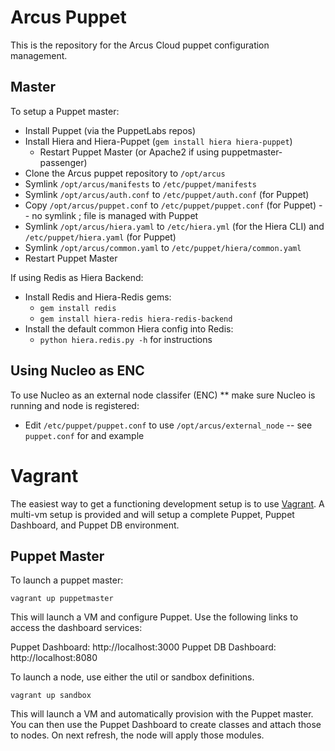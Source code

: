 # Arcus Puppet
This is the repository for the Arcus Cloud puppet configuration management.

## Master
To setup a Puppet master:
  * Install Puppet (via the PuppetLabs repos)
  * Install Hiera and Hiera-Puppet (`gem install hiera hiera-puppet`)
    * Restart Puppet Master (or Apache2 if using puppetmaster-passenger)
  * Clone the Arcus puppet repository to `/opt/arcus`
  * Symlink `/opt/arcus/manifests` to `/etc/puppet/manifests`
  * Symlink `/opt/arcus/auth.conf` to `/etc/puppet/auth.conf` (for Puppet)
  * Copy `/opt/arcus/puppet.conf` to `/etc/puppet/puppet.conf` (for Puppet) -- no symlink ; file is managed with Puppet
  * Symlink `/opt/arcus/hiera.yaml` to `/etc/hiera.yml` (for the Hiera CLI) and `/etc/puppet/hiera.yaml` (for Puppet)
  * Symlink `/opt/arcus/common.yaml` to `/etc/puppet/hiera/common.yaml`
  * Restart Puppet Master

If using Redis as Hiera Backend:
  * Install Redis and Hiera-Redis gems:
    * `gem install redis`
    * `gem install hiera-redis hiera-redis-backend`
  * Install the default common Hiera config into Redis:
    * `python hiera.redis.py -h` for instructions

## Using Nucleo as ENC
To use Nucleo as an external node classifer (ENC) ** make sure Nucleo is running and node is registered:
  * Edit `/etc/puppet/puppet.conf` to use `/opt/arcus/external_node` -- see `puppet.conf` for and example

# Vagrant
The easiest way to get a functioning development setup is to use [Vagrant](http://www.vagrantup.com/).  A multi-vm setup is provided and will setup a complete Puppet, Puppet Dashboard, and Puppet DB environment.

## Puppet Master
To launch a puppet master:

`vagrant up puppetmaster`

This will launch a VM and configure Puppet.  Use the following links to access the dashboard services:

Puppet Dashboard: http://localhost:3000
Puppet DB Dashboard: http://localhost:8080

To launch a node, use either the util or sandbox definitions.

`vagrant up sandbox`

This will launch a VM and automatically provision with the Puppet master.  You can then
use the Puppet Dashboard to create classes and attach those to nodes.  On next
refresh, the node will apply those modules.
